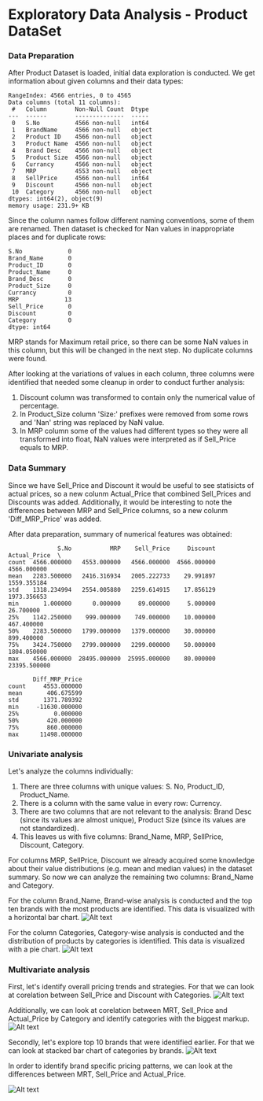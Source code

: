 # Exploratory Data Analysis - Product DataSet
### Data Preparation
After Product Dataset is loaded, initial data exploration is conducted. We get information about given columns and their data types:

```
RangeIndex: 4566 entries, 0 to 4565
Data columns (total 11 columns):
 #   Column        Non-Null Count  Dtype 
---  ------        --------------  ----- 
 0   S.No          4566 non-null   int64 
 1   BrandName     4566 non-null   object
 2   Product ID    4566 non-null   object
 3   Product Name  4566 non-null   object
 4   Brand Desc    4566 non-null   object
 5   Product Size  4566 non-null   object
 6   Currancy      4566 non-null   object
 7   MRP           4553 non-null   object
 8   SellPrice     4566 non-null   int64 
 9   Discount      4566 non-null   object
 10  Category      4566 non-null   object
dtypes: int64(2), object(9)
memory usage: 231.9+ KB
```
Since the column names follow different naming conventions, some of them are renamed. Then dataset is checked for Nan values in inappropriate places and for duplicate rows:
```
S.No             0
Brand_Name       0
Product_ID       0
Product_Name     0
Brand_Desc       0
Product_Size     0
Currancy         0
MRP             13
Sell_Price       0
Discount         0
Category         0
dtype: int64
```

MRP stands for Maximum retail price, so there can be some NaN values in this column, but this will be changed in the next step. No duplicate columns were found.

After looking at the variations of values in each column, three columns were identified that needed some cleanup in order to conduct further analysis:
1) Discount column was transformed to contain only the numerical value of percentage.
2) In Product_Size column 'Size:' prefixes were removed from some rows and 'Nan' string was replaced by NaN value.
3) In MRP column some of the values had different types so they were all transformed into float, NaN values were interpreted as if Sell_Price equals to MRP.

### Data Summary
Since we have Sell_Price and Discount it would be useful to see statisicts of actual prices, so a new colunm Actual_Price that combined Sell_Prices and Discounts was added. Additionally, it would be interesting to note the differences between MRP and Sell_Price columns, so a new colunm 'Diff_MRP_Price' was added. 

After data preparation, summary of numerical features was obtained:
```
              S.No           MRP    Sell_Price     Discount  Actual_Price  \
count  4566.000000   4553.000000   4566.000000  4566.000000   4566.000000
mean   2283.500000   2416.316934   2005.222733    29.991897   1559.355184
std    1318.234994   2554.005880   2259.614915    17.856129   1973.356653
min       1.000000      0.000000     89.000000     5.000000     26.700000
25%    1142.250000    999.000000    749.000000    10.000000    467.400000
50%    2283.500000   1799.000000   1379.000000    30.000000    899.400000
75%    3424.750000   2799.000000   2299.000000    50.000000   1804.050000
max    4566.000000  28495.000000  25995.000000    80.000000  23395.500000

       Diff_MRP_Price
count     4553.000000
mean       406.675599
std       1371.789392
min     -11630.000000
25%          0.000000
50%        420.000000
75%        860.000000
max      11498.000000
```

### Univariate analysis

Let's analyze the columns individually:
1) There are three columns with unique values: S. No, Product_ID, Product_Name.
2) There is a column with the same value in every row: Currency.
3) There are two columns that are not relevant to the analysis: Brand Desc (since its values are almost unique), Product Size (since its values are not standardized).
4) This leaves us with five columns: Brand_Name, MRP, SellPrice, Discount, Category.

For columns MRP, SellPrice, Discount we already acquired some knowledge about their value distributions (e.g. mean and median values) in the dataset summary. So now we can analyze the remaining two columns: Brand_Name and Category.

For the column Brand_Name, Brand-wise analysis is conducted and the top ten brands with the most products are identified. This data is visualized with a horizontal bar chart.
![Alt text](top_brands.png)

For the column Categories, Category-wise analysis is conducted and the distribution of products by categories is identified. This data is visualized with a pie chart. 
![Alt text](categories.png)


### Multivariate analysis

First, let's identify overall pricing trends and strategies. 
For that we can look at corelation between Sell_Price and Discount with Categories.
![Alt text](prices_discounts.png)

Additionally, we can look at corelation between MRT, Sell_Price and Actual_Price by Category and identify categories with the biggest markup.
![Alt text](MRP_prices.png)


Secondly, let's explore top 10 brands that were identified earlier.
For that we can look at stacked bar chart of categories by brands.
![Alt text](categories_by_brands.png)

In order to identify brand specific pricing patterns, we can look at the differences between MRT, Sell_Price and Actual_Price. 

![Alt text](brand_pricing.png)



